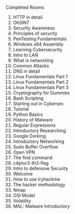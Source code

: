 Completed Rooms

1. HTTP in detail
2. OhSINT
3. Security Awareness
4. Principles of security
5. PenTesting Fundamentals
6. Windows x64 Assembly
7. Learning Cybersecurity
8. Intro to LAN
9. What is networking
10. Common Attacks
11. DNS in detail
12. Linux Fundamentals Part 1
13. Linux Fundamentals Part 2
14. Linux Fundamentals Part 3
15. Cryptography for Dummies
16. Bash Scripting
17. Starting out in Cybersec
18. Tutorial
19. Python Basics
20. History of Malware
21. Regular Expressions
22. Introductory Researching 
23. Google Dorking
24. Introductory Networking
25. Sudo Buffer Overflow
26. Open VPN
27. The find command
28. c4ptur3-th3-flag
29. Intro to defensive Security
30. Welcome
31. How to use tryhackme
32. The hacker methodology
33. Nmap
34. OSI Model
35. Volatility
36. MAL: Malware Introductory
